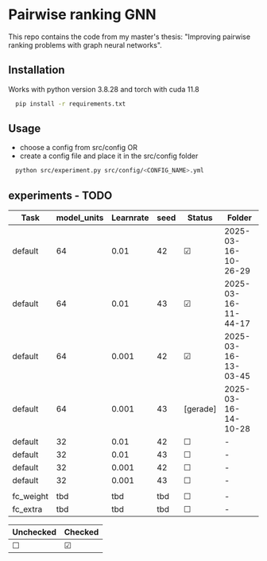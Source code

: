 # Pairwise ranking GNN
This repo contains the code from my master's thesis: "Improving pairwise ranking problems with graph neural networks".

## Installation
Works with python version 3.8.28 and torch with cuda 11.8
```bash
  pip install -r requirements.txt
```

## Usage
- choose a config from src/config OR
- create a config file and place it in the src/config folder
```bash
  python src/experiment.py src/config/<CONFIG_NAME>.yml
```

## experiments - TODO
| Task      | model_units | Learnrate | seed | Status  | Folder            |
|-----------|-------------|-----------|----|---------|-------------------|
| default   | 64          | 0.01      | 42 | &#9745; | 2025-03-16-10-26-29 |
| default   | 64          | 0.01      | 43 | &#9745; | 2025-03-16-11-44-17 |
| default   | 64          | 0.001     | 42 | &#9745; | 2025-03-16-13-03-45 |
| default   | 64          | 0.001     | 43 | [gerade] | 2025-03-16-14-10-28 |
| default   | 32          | 0.01      | 42 | &#9744; | - |
| default   | 32          | 0.01      | 43 | &#9744; | - |
| default   | 32          | 0.001     | 42 | &#9744; | - |
| default   | 32          | 0.001     | 43 | &#9744; | - |
|||||||
| fc_weight | tbd         | tbd     | tbd   | &#9744; | - |
| fc_extra  | tbd         | tbd     | tbd   | &#9744; | - |

| Unchecked | Checked |
| --------- | ------- |
| &#9744;   | &#9745; |